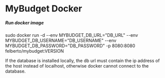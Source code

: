 # MyBudget Docker

##### Run docker image
sudo docker run -d --env MYBUDGET_DB_URL="DB_URL" --env MYBUDGET_DB_USERNAME="DB_USERNAME" --env MYBUDGET_DB_PASSWORD="DB_PASSWORD" -p 8080:8080 felberto/mybudget:VERSION

If the database is installed locally, the db url must contain the ip address of the host instead of localhost, otherwise docker cannot connect to the database.